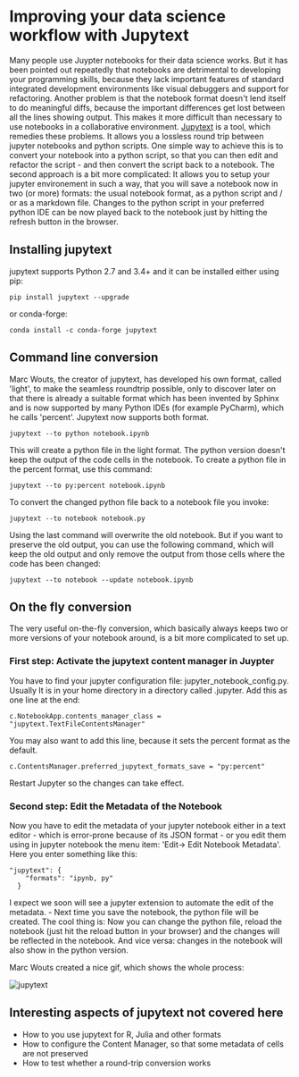 # Improving your data science workflow with Jupytext 

Many people use Juypter notebooks for their data science works. But it has been pointed out repeatedly that notebooks are detrimental to developing your programming skills, because they lack important features of standard integrated development environments like visual debuggers and support for refactoring. Another problem is that the notebook format doesn't lend itself to do meaningful diffs, because the important differences get lost between all the lines showing output. This makes it more difficult than necessary to use notebooks in a collaborative environment. [Jupytext](https://github.com/mwouts/jupytext) is a tool, which remedies these problems. It allows you a lossless round trip between jupyter notebooks and python scripts. One simple way to achieve this is to convert your notebook into a python script, so that you can then edit and refactor the script - and then convert the script back to a notebook. The second approach is a bit more complicated: It allows you to setup your jupyter environement in such a way, that you will save a notebook now in two (or more) formats: the usual notebook format,  as a python script and / or as a markdown file. Changes to the python script in your preferred python IDE can be now played back to the notebook just by hitting the refresh button in the browser. 

## Installing jupytext

jupytext supports Python 2.7 and 3.4+ and it can be installed either using pip:

```
pip install jupytext --upgrade
```

or conda-forge:

```
conda install -c conda-forge jupytext
```

## Command line conversion

Marc Wouts, the creator of jupytext, has developed his own format, called 'light', to make the seamless roundtrip possible, only to discover later on that there is already a suitable format which has been invented by Sphinx and is now supported by many Python IDEs (for example PyCharm), which he calls 'percent'. Jupytext now supports both format.

```
jupytext --to python notebook.ipynb 
```

This will create a python file in the light format. The python version doesn't keep the output of the code cells in the notebook. To create a python file in the percent format, use this command:

```
jupytext --to py:percent notebook.ipynb
```

To convert the changed python file back to a notebook file you invoke:

```
jupytext --to notebook notebook.py
```

Using the last command will overwrite the old notebook. But if you want to preserve the old output, you can use the following command, which will keep the old output and only remove the output from those cells where the code has been changed:

```
jupytext --to notebook --update notebook.ipynb 
```

## On the fly conversion

The very useful on-the-fly conversion, which basically always keeps two or more versions of your notebook around, is a bit more complicated to set up. 

### First step: Activate the jupytext content manager in Juypter

You have to find your jupyter configuration file: jupyter_notebook_config.py. Usually It is in your home directory in a directory called .jupyter. Add this as one line at the end:

```
c.NotebookApp.contents_manager_class = "jupytext.TextFileContentsManager"
```
You may also want to add this line, because it sets the percent format as the default.
```
c.ContentsManager.preferred_jupytext_formats_save = "py:percent"
```
Restart Jupyter so the changes can take effect. 

### Second step: Edit the Metadata of the Notebook
Now you have to edit the metadata of your jupyter notebook either in a text editor - which is error-prone because of its JSON format - or you edit them using in jupyter notebook the menu item: 'Edit-> Edit Notebook Metadata'. Here you enter something like this:

```
"jupytext": {
    "formats": "ipynb, py"
  }
```
I expect we soon will see a jupyter extension to automate the edit of the metadata. - Next time you save the notebook, the python file will be created. The cool thing is: Now you can change the python file, reload the notebook (just hit the reload button in your browser) and the changes will be reflected in the notebook. And vice versa: changes in the notebook will also show in the python version. 

Marc Wouts created a nice gif,  which shows the whole process:

![jupytext](https://gist.githubusercontent.com/mwouts/13de42d8bb514e4acf6481c580feffd0/raw/b8dd28f44678f8c91f262da2381276fc4d03b00a/JupyterPyCharm.gif "jupytext in action")

## Interesting aspects of jupytext not covered here

* How to you use jupytext for R, Julia and other formats
* How to configure the Content Manager, so that some metadata of cells are not preserved
* How to test whether a round-trip conversion works



